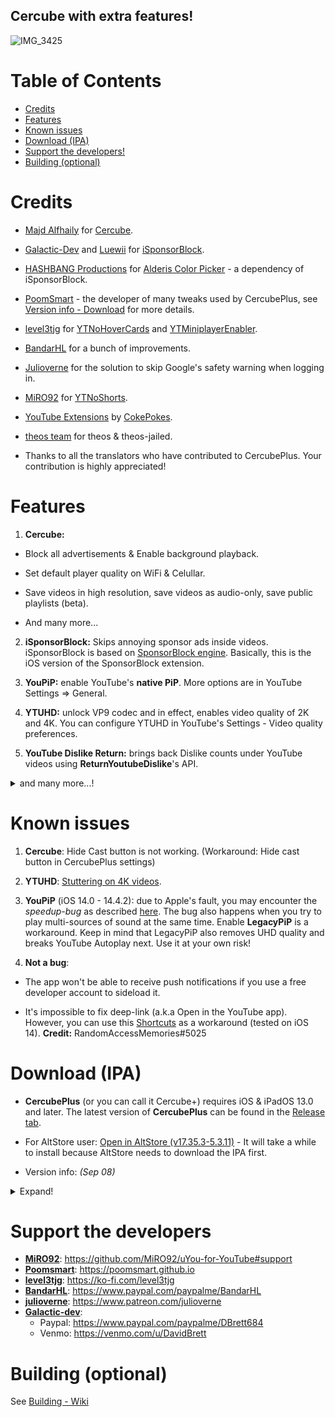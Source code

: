 ## Cercube with extra features!

![IMG_3425](https://user-images.githubusercontent.com/52943116/179364947-760ffb4d-a280-4203-9a9d-b2b7462a3c69.PNG)

# Table of Contents

* [Credits](#credits)
* [Features](#features)
* [Known issues](#known-issues)
* [Download (IPA)](#download-ipa)
* [Support the developers!](#support-the-developers)
* [Building (optional)](#building-optional)

# Credits

- [Majd Alfhaily](https://twitter.com/freemanrepo) for [Cercube](https://apt.alfhaily.me/depiction/FDXO5R).

- [Galactic-Dev](https://github.com/Galactic-Dev) and [Luewii](https://github.com/Luewii) for [iSponsorBlock](https://github.com/Galactic-Dev/iSponsorBlock).

- [HASHBANG Productions](https://github.com/hbang) for [Alderis Color Picker](https://github.com/hbang/Alderis) - a dependency of iSponsorBlock.

- [PoomSmart](https://twitter.com/poomsmart) - the developer of many tweaks used by CercubePlus, see [Version info - Download](#download) for more details.

- [level3tjg](https://twitter.com/level3tjg) for [YTNoHoverCards](https://github.com/level3tjg/YTNoHoverCards) and [YTMiniplayerEnabler](https://github.com/level3tjg/YTMiniplayerEnabler).

- [BandarHL](https://twitter.com/bandarhl) for a bunch of improvements.

- [Julioverne](https://twitter.com/ijulioverne) for the solution to skip Google's safety warning when logging in.

- [MiRO92](https://twitter.com/miro92) for [YTNoShorts](https://github.com/MiRO92/YTNoShorts/blob/main/Tweak.h).

- [YouTube Extensions](https://github.com/CokePokes/YoutubeExtensions) by [CokePokes](https://github.com/CokePokes/).

- [theos team](https://github.com/theos/theos) for theos & theos-jailed.

- Thanks to all the translators who have contributed to CercubePlus. Your contribution is highly appreciated!

# Features

1. **Cercube:**

- Block all advertisements & Enable background playback.

- Set default player quality on WiFi & Celullar.

- Save videos in high resolution, save videos as audio-only, save public playlists (beta).

- And many more...

2. **iSponsorBlock:** Skips annoying sponsor ads inside videos. iSponsorBlock is based on [SponsorBlock engine](https://sponsor.ajay.app/). Basically, this is the iOS version of the SponsorBlock extension.

3. **YouPiP:** enable YouTube's **native PiP**. More options are in YouTube Settings => General.

4. **YTUHD:** unlock VP9 codec and in effect, enables video quality of 2K and 4K. You can configure YTUHD in YouTube's Settings - Video quality preferences.

5. **YouTube Dislike Return:** brings back Dislike counts under YouTube videos using **ReturnYoutubeDislike**'s API.

<details>
  <summary>and many more...!</summary>

6. **YTClassicVideoQuality:** since YouTube v16.xx, you need one more step to change the video quality. YTClassicVideoQuality brings back the old video quality selector, which is a lot better than the new one.

7. **YTNoHoverCards:** offer an option to enable/disable the annoying suggested videos show up at the end of the videos.

8. **YTABGoodies:** allow you to disable some YouTube A/B testing features. It is a combination of several tweaks, such as:

- YouAreThere: disable "Video paused. Continue watching?" popup in the YouTube app when you play a long video.

- YouRememberCaption: make YouTube remember your video caption setting (if not already).

- YTNoCheckLocalNetwork: block the Local Network permission popup.

9. **NOYTPremium:** remove YouTube Premium upsell alerts.

any many more...
</details>

# Known issues

1. **Cercube**: Hide Cast button is not working. (Workaround: Hide cast button in CercubePlus settings)

2. **YTUHD**: [Stuttering on 4K videos](https://github.com/qnblackcat/uYouPlus/issues/6).

3. **YouPiP** (iOS 14.0 - 14.4.2): due to Apple's fault, you may encounter the *speedup-bug* as described [here](https://drive.google.com/file/d/1NKdv1fr_KRWgD8nhkMDfG2eLBnbdeVtX/view?usp=sharing). The bug also happens when you try to play multi-sources of sound at the same time. Enable **LegacyPiP** is a workaround. Keep in mind that LegacyPiP also removes UHD quality and breaks YouTube Autoplay next. Use it at your own risk!

4. **Not a bug**: 

- The app won't be able to receive push notifications if you use a free developer account to sideload it. 

- It's impossible to fix deep-link (a.k.a Open in the YouTube app). However, you can use this [Shortcuts](https://shortcutsgallery.com/shortcuts/open-in-youtube/) as a workaround (tested on iOS 14). **Credit:** RandomAccessMemories#5025

# Download (IPA)

- **CercubePlus** (or you can call it Cercube+) requires iOS & iPadOS 13.0 and later. The latest version of **CercubePlus** can be found in the [Release tab](https://github.com/qnblackcat/CercubePlus/releases).

- For AltStore user: [Open in AltStore (v17.35.3-5.3.11)](https://tinyurl.com/4bt4ksb8) - It will take a while to install because AltStore needs to download the IPA first.

- Version info: _(Sep 08)_

<details>
  <summary>Expand!</summary>

| **Tweaks/App** | **Developer** | **Version** | **Open source** |
| - | - | :-: | :-:  |
| **YouTube** | Google Inc | 17.35.3 | ✖︎ |
| **Cercube** | [Majd Alfhaily](https://twitter.com/freemanrepo) | 5.3.11 | ✖︎ |
| **Open in YouTube** | [CokePokes](https://github.com/CokePokes/) | 1.2 | ✖︎ |
| **YTNoShorts** | [MiRO92](https://twitter.com/miro92) | 1.0.2 | [✔︎](https://github.com/MiRO92/YTNoShorts) |
| **iSponsorBlock** | [Galactic-Dev](https://github.com/Galactic-Dev) | 1.0-15 | [✔︎](https://github.com/Galactic-Dev/iSponsorBlock) |
| **BigYTMiniPlayer** | [Galactic-Dev](https://github.com/Galactic-Dev) | 1.0-1 | [✔︎](https://github.com/Galactic-Dev/BigYTMiniPlayer) |
| **YTNoHoverCards** | [level3tjg](https://twitter.com/level3tjg) | 0.0.3 | [✔︎](https://github.com/level3tjg/YTNoHoverCards) |
| **YTMiniplayerEnabler** | [level3tjg](https://twitter.com/level3tjg) | 0.0.2 | [✔︎](https://github.com/level3tjg/YTMiniplayerEnabler) |
| **YTUHD** | [PoomSmart](https://twitter.com/poomsmart) | 1.2.9 | [✔︎](https://github.com/PoomSmart/YTUHD) |
| **YouPiP** | [PoomSmart](https://twitter.com/poomsmart) | 1.7.9 | [✔︎](https://github.com/PoomSmart/YouPiP) |
| **IAmYouTube** | [PoomSmart](https://twitter.com/poomsmart) | 1.2.0 | [✔︎](https://github.com/PoomSmart/IAmYouTube) |
| **YTReExplore** | [PoomSmart](https://twitter.com/poomsmart) | 1.0.2 | [✔︎](https://github.com/PoomSmart/YTReExplore) |
| **NoYTPremium** | [PoomSmart](https://twitter.com/poomsmart) | 1.0.4 | [✔︎](https://github.com/PoomSmart/NoYTPremium) |
| **YTABGoodies** | [PoomSmart](https://twitter.com/poomsmart) | 1.0 | [✔︎](https://poomsmart.github.io/repo/depictions/ytabgoodies.html) |
| **YTNoPaidPromo** | [PoomSmart](https://twitter.com/poomsmart) | 1.0.0 | [✔︎](https://github.com/PoomSmart/YTNoPaidPromo) |
| **YTClassicVideoQuality** | [PoomSmart](https://twitter.com/poomsmart) | 1.0.1 | [✔︎](https://github.com/PoomSmart/YTClassicVideoQuality) |
| **Return YouTube Dislike** | [PoomSmart](https://twitter.com/poomsmart) | 1.6.7 | [✔︎](https://github.com/PoomSmart/Return-YouTube-Dislikes) |

</details>

# Support the developers
- [**MiRO92**](https://twitter.com/miro92): https://github.com/MiRO92/uYou-for-YouTube#support
- [**Poomsmart**](https://twitter.com/poomsmart): https://poomsmart.github.io
- [**level3tjg**](https://twitter.com/level3tjg): https://ko-fi.com/level3tjg
- [**BandarHL**](https://twitter.com/bandarhl): https://www.paypal.com/paypalme/BandarHL
- [**julioverne**](https://twitter.com/ijulioverne): https://www.patreon.com/julioverne
- [**Galactic-dev**](https://twitter.com/dev_galactic):   
  - Paypal: https://www.paypal.com/paypalme/DBrett684 
  - Venmo: https://venmo.com/u/DavidBrett

# Building (optional)
See [Building - Wiki](https://github.com/qnblackcat/CercubePlus/wiki/Building)
